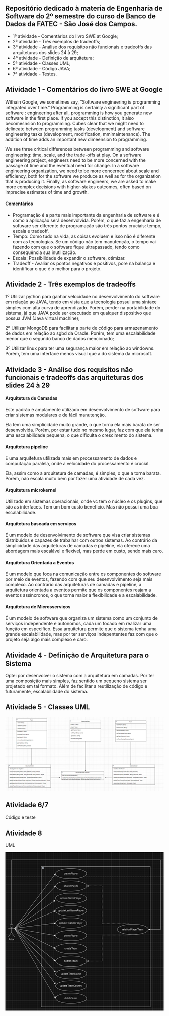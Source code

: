 ## Repositório dedicado à materia de Engenharia de Software do 2º semestre do curso de Banco de Dados da FATEC - São José dos Campos.

- 1ª atividade - Comentários do livro SWE at Google;
- 2ª atividade - Três exemplos de tradeoffs;
- 3ª atividade - Análise dos requisitos não funcionais e tradeoffs das arquiteturas dos slides 24 à 29; 
- 4ª atividade - Definição de arquitetura;
- 5ª atividade - Classes UML;
- 6ª atividade - Código JAVA;
- 7ª atividade - Testes.

## Atividade 1 - Comentários do livro SWE at Google

Withain Google, we sometimes say, “Software engineering is programming integrated over time.” Programming is certainly a significant part of software : engineering after all, programming is how you generate new software in the first place. If you accept this distinction, it also becomesnsion to programming. Cubes clear that we might need to delineate between programming tasks (development) and software engineering tasks (development, modification, mmimaintenance). The addition of time adds an important new dimeension to programming.

We see three critical differences between programming and software engineering: time, scale, and the trade-offs at play. On a software engineering project, engineers need to be more concerned with the passage of time and the eventual need for change. In a software engineering organization, we need to be more concerned about scale and efficiency, both for the software we produce as well as for the organization that is producing it. Finally, as software engineers, we are asked to make more complex decisions with higher-stakes outcomes, often based on imprecise estimates of time and growth.

#### Comentários

- Programação é a parte mais importante da engenharia de software e é como a aplicação será desenvolvida. Porém, o que faz a engenharia de software ser diferente de programação são três pontos cruciais: tempo, escala e tradeoff.
- Tempo: Como tudo na vida, as coisas evoluem e isso não é diferente com as tecnologias. Se um código não tem manutenção, o tempo vai fazendo com que o software fique ultrapassado, tendo como consequência sua inutilização.
- Escala: Possibilidade de expandir o software, otimizar.
- Tradeoff - Avaliar os pontos negativos e positivos, pore na balança e identificar o que é o melhor para o projeto.

## Atividade 2 - Três exemplos de tradeoffs

1º Utilizar python para ganhar velocidade no desenvolvimento do software em relação ao JAVA, tendo em vista que a tecnologia possui uma sintaxe simples com alta curva de aprendizado. Porém, perder na portabilidade do sistema, já que JAVA pode ser executado em qualquer dispositivo que possua JVM (Java virtual machine);

2º Utilizar MongoDB para facilitar a parte de código para armazenamento de dados em relação ao sgbd da Oracle. Porém, tem uma escalabilidade menor que o segundo banco de dados mencionado;

3º Utilizar linux para ter uma segurança maior em relação ao windowns. Porém, tem uma interface menos visual que a do sistema da microsoft. 

## Atividade 3 - Análise dos requisitos não funcionais e tradeoffs das arquiteturas dos slides 24 à 29

####  Arquitetura de Camadas 

Este padrão é amplamente utilizado em desenvolvimento de software para criar sistemas modulares e de fácil manutenção. 

Ela tem uma simplicidade muito grande, o que torna ela mais barata de ser desenvolvida. Porém, por estar tudo no mesmo lugar, faz com que ela tenha uma escalabilidade pequena, o que dificulta o crescimento do sistema.

####  Arquitetura pipeline 

É uma arquitetura utilizada mais em processamento de dados e computação paralela, onde a velocidade do processamento é crucial.

Ela, assim como a arquitetura de camadas, é simples, o que a torna barata. Porém, não escala muito bem por fazer uma atividade de cada vez.

####  Arquitetura microkernel 

Utilizado em sistemas operacionais, onde vc tem o núcleo e os plugins, que são as interfaces. Tem um bom custo beneficio. Mas não possui uma boa escalabilidade.

####  Arquitetura baseada em serviços 

É um modelo de desenvolvimento de software que visa criar sistemas distribuídos e capazes de trabalhar com outros sistemas. Ao contrário da simplicidade das arquiteturas de camadas e pipeline, ela oferece uma abordagem mais escalável e flexível, mas perde em custo, sendo mais caro.

####  Arquitetura Orientada a Eventos 

É um modelo que foca na comunicação entre os componentes do software por meio de eventos, fazendo com que seu desenvolvimento seja mais complexo. Ao contrário das arquiteturas de camadas e pipeline, a arquitetura orientada a eventos permite que os componentes reajam a eventos assíncronos, o que torna maior a flexibilidade e a escalabilidade.

####  Arquitetura de Microsserviços 

É um modelo de software que organiza um sistema como um conjunto de serviços independente e autonomos, cada um focado em realizar uma função em especifico. Essa arquitetura permite que o sistema tenha uma grande escalabilidade, mas por ter serviços indepententes faz com que o projeto seja algo mais complexo e caro.

## Atividade 4 - Definição de Arquitetura para o Sistema

Optei por desenvolver o sistema com a arquitetura em camadas. Por ter uma composição mais simples, faz sentido um pequeno sistema ser projetado em tal formato. Além de facilitar a reutilização de código e futuramente, escalabilidade do sistema.

## Atividade 5 - Classes UML
![alt text](image.png)

## Atividade 6/7

Código e teste

## Atividade 8

UML

![alt text](image-2.png)